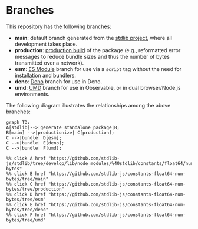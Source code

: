 <!--

@license Apache-2.0

Copyright (c) 2022 The Stdlib Authors.

Licensed under the Apache License, Version 2.0 (the "License");
you may not use this file except in compliance with the License.
You may obtain a copy of the License at

    http://www.apache.org/licenses/LICENSE-2.0

Unless required by applicable law or agreed to in writing, software
distributed under the License is distributed on an "AS IS" BASIS,
WITHOUT WARRANTIES OR CONDITIONS OF ANY KIND, either express or implied.
See the License for the specific language governing permissions and
limitations under the License.

-->

# Branches

This repository has the following branches:

-   **main**: default branch generated from the [stdlib project][stdlib-url], where all development takes place.
-   **production**: [production build][production-url] of the package (e.g., reformatted error messages to reduce bundle sizes and thus the number of bytes transmitted over a network).
-   **esm**: [ES Module][esm-url] branch for use via a `script` tag without the need for installation and bundlers.
-   **deno**: [Deno][deno-url] branch for use in Deno.
-   **umd**: [UMD][umd-url] branch for use in Observable, or in dual browser/Node.js environments.

The following diagram illustrates the relationships among the above branches:

```mermaid
graph TD;
A[stdlib]-->|generate standalone package|B;
B[main] -->|productionize| C[production];
C -->|bundle| D[esm];
C -->|bundle| E[deno];
C -->|bundle| F[umd];

%% click A href "https://github.com/stdlib-js/stdlib/tree/develop/lib/node_modules/%40stdlib/constants/float64/num-bytes"
%% click B href "https://github.com/stdlib-js/constants-float64-num-bytes/tree/main"
%% click C href "https://github.com/stdlib-js/constants-float64-num-bytes/tree/production"
%% click D href "https://github.com/stdlib-js/constants-float64-num-bytes/tree/esm"
%% click E href "https://github.com/stdlib-js/constants-float64-num-bytes/tree/deno"
%% click F href "https://github.com/stdlib-js/constants-float64-num-bytes/tree/umd"
```

[stdlib-url]: https://github.com/stdlib-js/stdlib/tree/develop/lib/node_modules/%40stdlib/constants/float64/num-bytes
[production-url]: https://github.com/stdlib-js/constants-float64-num-bytes/tree/production
[deno-url]: https://github.com/stdlib-js/constants-float64-num-bytes/tree/deno
[umd-url]: https://github.com/stdlib-js/constants-float64-num-bytes/tree/umd
[esm-url]: https://github.com/stdlib-js/constants-float64-num-bytes/tree/esm